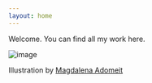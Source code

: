 ```yaml
---
layout: home
---
```


Welcome. You can find all my work here. 

![image](/Fungi3_Irrational_front.jpg)

Illustration by [Magdalena Adomeit](https://www.instagram.com/magdalenaadomeit/?hl=en)
